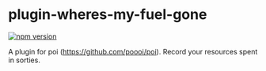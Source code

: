 # plugin-wheres-my-fuel-gone
[![npm version](https://img.shields.io/npm/v/poi-plugin-wheres-my-fuel-gone.svg?style=flat-square)](https://www.npmjs.com/package/poi-plugin-wheres-my-fuel-gone)

A plugin for poi (https://github.com/poooi/poi). Record your resources spent in sorties.

